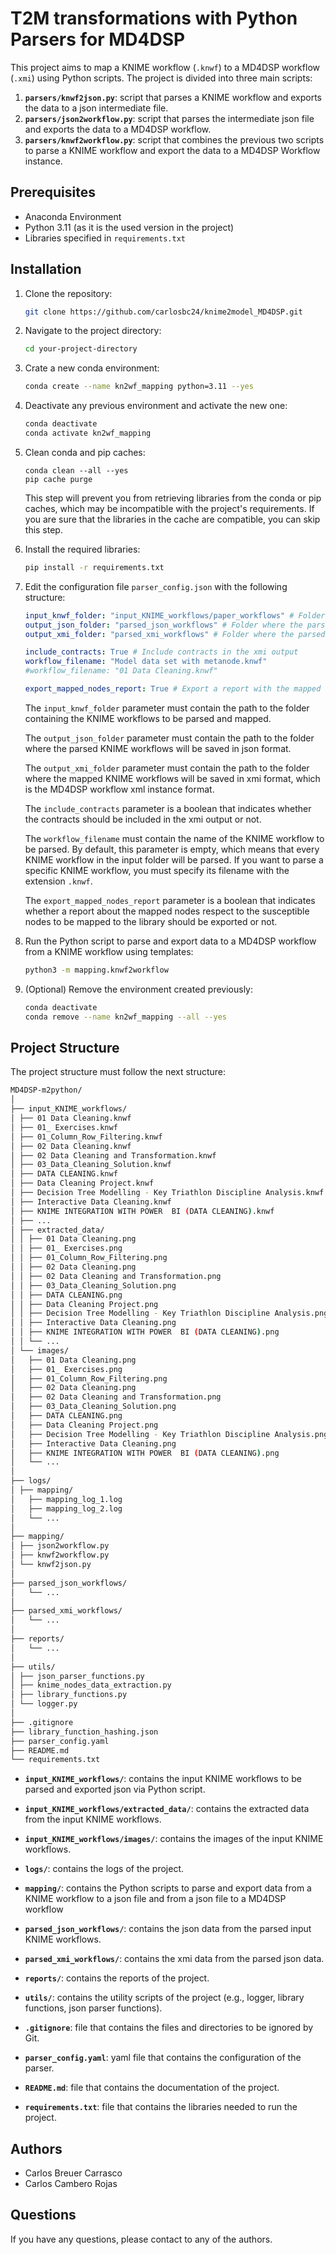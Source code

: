 # T2M transformations with Python Parsers for MD4DSP

This project aims to map a KNIME workflow (`.knwf`) to a MD4DSP workflow (`.xmi`) using Python scripts. The project is divided into three main scripts:

1. **`parsers/knwf2json.py`**: script that parses a KNIME workflow and exports the data to a json intermediate file.
2. **`parsers/json2workflow.py`**: script that parses the intermediate json file and exports the data to a MD4DSP workflow.
3. **`parsers/knwf2workflow.py`**: script that combines the previous two scripts to parse a KNIME workflow and export the data to a MD4DSP Workflow instance.
## Prerequisites

- Anaconda Environment
- Python 3.11 (as it is the used version in the project)
- Libraries specified in `requirements.txt`

## Installation

1. Clone the repository:
   ```bash
   git clone https://github.com/carlosbc24/knime2model_MD4DSP.git
    ```

2. Navigate to the project directory:
    ```bash
    cd your-project-directory
    ```
   
3. Crate a new conda environment:
   ```bash
   conda create --name kn2wf_mapping python=3.11 --yes
   ```
   
4. Deactivate any previous environment and activate the new one:
    ```bash
    conda deactivate
    conda activate kn2wf_mapping
    ```

5. Clean conda and pip caches:
    ```shell
    conda clean --all --yes
    pip cache purge
    ```
   This step will prevent you from retrieving libraries from the conda or pip caches, which may be incompatible with
   the project's requirements. If you are sure that the libraries in the cache are compatible, you can skip this step.

6. Install the required libraries:
   ```bash
   pip install -r requirements.txt
   ```
   
7. Edit the configuration file `parser_config.json` with the following structure:
   ```yaml
   input_knwf_folder: "input_KNIME_workflows/paper_workflows" # Folder containing the selected KNIME workflows
   output_json_folder: "parsed_json_workflows" # Folder where the parsed KNIME workflows will be saved
   output_xmi_folder: "parsed_xmi_workflows" # Folder where the parsed KNIME workflows will be saved
   
   include_contracts: True # Include contracts in the xmi output
   workflow_filename: "Model data set with metanode.knwf"
   #workflow_filename: "01 Data Cleaning.knwf"
   
   export_mapped_nodes_report: True # Export a report with the mapped nodes percentage
   ```
   
    The `input_knwf_folder` parameter must contain the path to the folder containing the KNIME workflows to be parsed and mapped.

    The `output_json_folder` parameter must contain the path to the folder where the parsed KNIME workflows will be saved in json format.

    The `output_xmi_folder` parameter must contain the path to the folder where the mapped KNIME workflows will be saved in xmi format, which is the MD4DSP workflow xml instance format.

   The `include_contracts` parameter is a boolean that indicates whether the contracts should be included in the xmi output or not.

   The `workflow_filename` must contain the name of the KNIME workflow to be parsed. By default, this parameter is empty,
   which means that every KNIME workflow in the input folder will be parsed. If you want to parse a specific KNIME 
   workflow, you must specify its filename with the extension `.knwf`.

    The `export_mapped_nodes_report` parameter is a boolean that indicates whether a report about the mapped nodes respect to the susceptible nodes to be mapped to the library should be exported or not.
   
8. Run the Python script to parse and export data to a MD4DSP workflow from a KNIME workflow using templates:
    ```bash
    python3 -m mapping.knwf2workflow
    ```

9. (Optional) Remove the environment created previously:
   ```bash
   conda deactivate
   conda remove --name kn2wf_mapping --all --yes
   ```

## Project Structure

The project structure must follow the next structure:

```bash
MD4DSP-m2python/
│
├── input_KNIME_workflows/
│ ├── 01 Data Cleaning.knwf
│ ├── 01_ Exercises.knwf
│ ├── 01_Column_Row_Filtering.knwf
│ ├── 02 Data Cleaning.knwf
│ ├── 02 Data Cleaning and Transformation.knwf
│ ├── 03_Data_Cleaning_Solution.knwf
│ ├── DATA CLEANING.knwf
│ ├── Data Cleaning Project.knwf
│ ├── Decision Tree Modelling - Key Triathlon Discipline Analysis.knwf
│ ├── Interactive Data Cleaning.knwf
│ ├── KNIME INTEGRATION WITH POWER  BI (DATA CLEANING).knwf
│ ├── ...
│ ├── extracted_data/
│ │ ├── 01 Data Cleaning.png
│ │ ├── 01_ Exercises.png
│ │ ├── 01_Column_Row_Filtering.png
│ │ ├── 02 Data Cleaning.png
│ │ ├── 02 Data Cleaning and Transformation.png
│ │ ├── 03_Data_Cleaning_Solution.png
│ │ ├── DATA CLEANING.png
│ │ ├── Data Cleaning Project.png
│ │ ├── Decision Tree Modelling - Key Triathlon Discipline Analysis.png
│ │ ├── Interactive Data Cleaning.png
│ │ ├── KNIME INTEGRATION WITH POWER  BI (DATA CLEANING).png
│ │ └── ...
│ └── images/
│   ├── 01 Data Cleaning.png
│   ├── 01_ Exercises.png
│   ├── 01_Column_Row_Filtering.png
│   ├── 02 Data Cleaning.png
│   ├── 02 Data Cleaning and Transformation.png
│   ├── 03_Data_Cleaning_Solution.png
│   ├── DATA CLEANING.png
│   ├── Data Cleaning Project.png
│   ├── Decision Tree Modelling - Key Triathlon Discipline Analysis.png
│   ├── Interactive Data Cleaning.png
│   ├── KNIME INTEGRATION WITH POWER  BI (DATA CLEANING).png
│   └── ...
│
├── logs/
│ ├── mapping/
│   ├── mapping_log_1.log
│   ├── mapping_log_2.log
│   └── ...
│
├── mapping/
│ ├── json2workflow.py
│ ├── knwf2workflow.py
│ └── knwf2json.py
│
├── parsed_json_workflows/
│   └── ...
│
├── parsed_xmi_workflows/
│   └── ...
│
├── reports/
│   └── ...
│
├── utils/
│ ├── json_parser_functions.py
│ ├── knime_nodes_data_extraction.py
│ ├── library_functions.py
│ └── logger.py
│
├── .gitignore
├── library_function_hashing.json
├── parser_config.yaml
├── README.md
└── requirements.txt
```


- **`input_KNIME_workflows/`**: contains the input KNIME workflows to be parsed and exported json via Python script.


- **`input_KNIME_workflows/extracted_data/`**: contains the extracted data from the input KNIME workflows.


- **`input_KNIME_workflows/images/`**: contains the images of the input KNIME workflows.


- **`logs/`**: contains the logs of the project.


- **`mapping/`**: contains the Python scripts to parse and export data from a KNIME workflow to a json 
  file 
  and from a json file to a MD4DSP workflow


- **`parsed_json_workflows/`**: contains the json data from the parsed input KNIME workflows.


- **`parsed_xmi_workflows/`**: contains the xmi data from the parsed json data.


- **`reports/`**: contains the reports of the project.


- **`utils/`**: contains the utility scripts of the project (e.g., logger, library functions, json parser functions).


- **`.gitignore`**: file that contains the files and directories to be ignored by Git.


- **`parser_config.yaml`**: yaml file that contains the configuration of the parser.


- **`README.md`**: file that contains the documentation of the project.
  

- **`requirements.txt`**: file that contains the libraries needed to run the project.

## Authors
- Carlos Breuer Carrasco
- Carlos Cambero Rojas

## Questions
If you have any questions, please contact to any of the authors.
